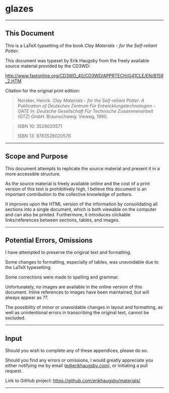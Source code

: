 # glazes

---

## This Document

This is a LaTeX typsetting of the book *Clay Materials - for the Self-reliant Potter*.

This document was typeset by Erik Haugsby from the freely available source 
material provided by the CD3WD:

http://www.fastonline.org/CD3WD_40/CD3WD/APPRTECH/G41CLE/EN/B159_2.HTM

Citation for the original print edition:

>Norsker, Henrik. *Clay Materials - for the Self-reliant Potter: A Publication*
>     *of Deutsches Zentrum Für Entwicklungstechnologien - GATE In: Deutsche*
>	 *Gesellschaft Für Technische Zusammenarbeit (GTZ) GmbH.* 
>	 Braunschweig: Vieweg, 1990.

>ISBN 10: 3528020571
>
>ISBN 13: 9783528020576

---

## Scope and Purpose

This document attempts to replicate the source material and present it in a more 
accessible structure.

As the source material is freely available online and the cost of a print version 
of this text is prohibitively high, I believe this document is an important 
contribution to the collective knowledge of potters. 

It improves upon the HTML version of the information by consolidating all sections 
into a single document, which is both viewable on the computer and can also be
printed. Furthermore, it introduces clickable links/references between sections, 
tables, and images.

---

## Potential Errors, Omissions

I have attempted to preserve the original text and formatting. 

Some changes to formatting, especially of tables, was unavoidable due to the 
LaTeX typesetting.

Some corrections were made to spelling and grammar.

Unfortunately, no images are available in the online version of this document. 
Inline references to images have been maintained, but will always appear as 
_??_.

The possibility of minor or unavoidable changes in layout and formatting, as 
well as unintentional errors in transcribing the original text, cannot be 
excluded.

---

## Input

Should you wish to complete any of these appendices, please do so.

Should you find any errors or omissions, I would greatly appreciate you either 
notifying me by email (e@erikhaugsby.com), or initiating a pull request.

Link to GitHub project: https://github.com/erikhaugsby/materials/

---